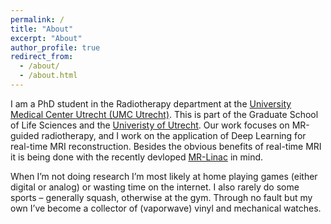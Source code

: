 ```yaml
---
permalink: /
title: "About"
excerpt: "About"
author_profile: true
redirect_from: 
  - /about/
  - /about.html
---
```

I am a PhD student in the Radiotherapy department at the [University Medical Center Utrecht (UMC Utrecht)](https://www.umcutrecht.nl). This is part of the Graduate School of Life Sciences and the [Univeristy of Utrecht](https://www.uu.nl/). Our work focuses on MR-guided radiotherapy, and I work on the application of Deep Learning for real-time MRI reconstruction. Besides the obvious benefits of real-time MRI it is being done with the recently devloped [MR-Linac](https://www.philips.co.uk/healthcare/education-resources/publications/hotspot/mr-linac) in mind.

When I’m not doing research I’m most likely at home playing games (either digital or analog) or wasting time on the internet. I also rarely do some sports – generally squash, otherwise at the gym. Through no fault but my own I’ve become a collector of (vaporwave) vinyl and mechanical watches.
